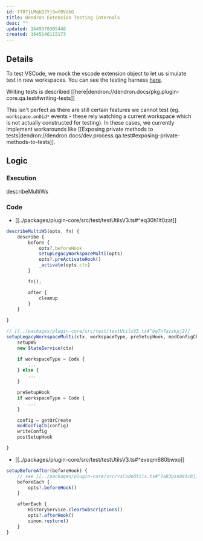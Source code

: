 ```yaml
---
id: tT87jLMqkDJYjSwfDVdbG
title: Dendron Extension Testing Internals
desc: ""
updated: 1649378305448
created: 1645146115173
---
```


## Details

To test VSCode, we mock the vscode extension object to let us simulate test in new workspaces. You can see the testing harness [here](https://github.com/dendronhq/dendron/blob/master/packages/plugin-core/src/test/testUtilsV3.ts#L464:L464).

Writing tests is described [[here|dendron://dendron.docs/pkg.plugin-core.qa.test#writing-tests]]

This isn't perfect as there are still certain features we cannot test (eg. `workspace.onDid*` events - these rely watching a current workspace which is not actually constructed for testing). In these cases, we currently implement workarounds like [[Exposing private methods to tests|dendron://dendron.docs/dev.process.qa.test#exposing-private-methods-to-tests]].

## Logic

### Execution

describeMultiWs

### Code

- [[../packages/plugin-core/src/test/testUtilsV3.ts#^eq30h1lt0zat]]

```ts
describeMultiWS(opts, fn) {
	describe {
		before {
			opts?.beforeHook
			setupLegacyWorkspaceMulti(opts)
			opts?.preActivateHook()
			_activate(opts.ctx)
		}

		fn();

		after {
			cleanup
		}
	}

}

// [[../packages/plugin-core/src/test/testUtilsV3.ts#^bq7n7azzkpj2]]
setupLegacyWorkspaceMulti(ctx, workspaceType, preSetupHook, modConfigCb, postSetupHook) {
	setupWS
	new StateService(ctx)

	if workspaceType = Code {
		...
	} else {
		...
	}

	preSetupHook
	if workspaceType = Code {
		...
	}

	config = getOrCreate
	modConfigCb(config)
	writeConfig
	postSetupHook

}
```

- [[../packages/plugin-core/src/test/testUtilsV3.ts#^eveqm680bwxo]]

```ts
setupBeforeAfter(beforeHook) {
	// see [[../packages/plugin-core/src/vsCodeUtils.ts#^7a83pznb91c8]]
	beforeEach {
		opts?.beforeHook()
	}

	afterEach {
		HistoryService.clearSubscriptions()
		opts?.afterHook()
		sinon.restore()
	}
}
```
